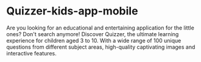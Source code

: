 # Quizzer-kids-app-mobile
Are you looking for an educational  and entertaining application for the  little ones? Don't search anymore!  Discover Quizzer, the ultimate  learning experience for children aged  3 to 10. With a wide range of 100  unique questions from different  subject areas, high-quality  captivating images and interactive  features.
